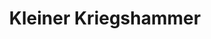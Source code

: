 ---
layout: home
title: Kleiner Kriegshammer
equipment_subtype: Hämmer
prerequisites:
  - [ 12, Str ]
range: 5
range_far:
damage:
  - [ 1d8, bludgeoning ]
abilities:

---